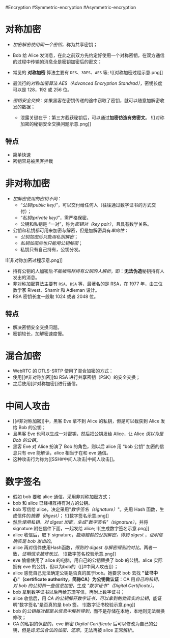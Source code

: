 #Encryption #Symmetric-encryption #Asymmetric-encryption
# 对称加密
- *加密解密使用同一个密钥*，称为共享密钥；
- Bob 给 Alice 发消息，在此之前双方先约定好使用一个对称密钥，在双方通信的过程中传输的消息全是密钥加密后的密文；
- 常见的 **对称加密** 算法主要有 `DES`、`3DES`、`AES` 等;
![[对称加密过程示意.png]]

- 最流行的*对称加密算法 AES（Advanced Encryption Standrad）*，密钥长度可以是 128，192 或 256 位。
- *密钥安全交换*：如果黑客在密钥传递的途中窃取了密钥，就可以随意加解密收发的数据；
	- 泄露关键在于：第三方截获秘钥后，可以通过**加密仿造有效密文**。
![[对称加密的秘钥安全交换问题示意.png]]

## 特点
- 简单快速
- 密钥容易被黑客拦截


# 非对称加密
- *加解密使用的密钥不同*：
	-  “*公钥(public key)*”，可以交付给任何人（往往通过数字证书的方式交付）；
	-  “*私钥(private key)*”，需严格保密。
	- 公钥和私钥是 “一对”，称为*密钥对（key pair）*，且具有数学关系。
- 公钥和私钥都可用来加密与解密，但是加解密具有*单向性*：
	- *公钥加密后只能用私钥解密*；
	- *私钥加密后也只能用公钥解密*；
	- 私钥只有自己持有，公钥分发。

![[非对称加密过程示意.png]]
- 持有公钥的人加密后*不能被同样持有公钥的人解析*，即：**无法伪造**秘钥持有人发出的消息。
- 非对称加密算法主要有 `RSA`、`DSA` 等，最著名的是 RSA，在 1977 年，由三位数学家 Rivest、Shamir 和 Adleman 设计。
- RSA 密钥长度一般取 1024 或者 2048 位。

## 特点
- 解决密钥安全交换问题。
- 密钥较长，加解密速度慢。



# 混合加密
- WebRTC 的 DTLS-SRTP 使用了混合加密的方式：
- 使用[[#非对称加密]]如 RSA 进行共享密钥（PSK）的安全交换；
- 之后使用[[#对称加密]]进行通信。

# 中间人攻击
- [[#非对称加密]]中，黑客 Eve 拿不到 Alice 的私钥，但是可以截获到 Alice 发给 Bob 的公钥；
- 且黑客 Eve 也可以生成一对密钥，然后把公钥发给 Alice，让 Alice *误以为是 Bob 的公钥*。
- 黑客 Eve 对 Alice 扮演了 Bob 的角色，则以后 alice 用 “bob 公钥” 加密的信息只有 eve 能解读，alice 相当于在和 eve 通信。
- 这种攻击行为称为[[SSH#中间人攻击|中间人攻击]]。


# 数字签名
- 假如 bob 要和 alice 通信，采用非对称加密方式；
- bob 和 alice 已经相互持有对方的公钥。
- bob 写信给 alice，决定采用"*数字签名（signature）*"。先用 Hash 函数，生成信件的*摘要（digest）*；
![[数字签名示意.png]]
- 然后*使用私钥，对 digest 加密，生成"数字签名"（signature）*，并将 signature 附在信件下面，一起发给 alice;
![[生成数字签名示意.png]]
- alice 收信后，取下 signature，*能用鲍勃的公钥解密，得到 digest* ，*证明信确实是 bob 发出的*。
- alice 再对信件使用Hash函数，*得到的 digest 与解密得到的对比*。两者一致，*证明信未被修改过*。
![[数字签名校验示意.png]]
- eve 偷偷使用了 alice 的电脑，用自己的公钥替换了 bob 的公钥。alice 实际拥有 eve 的公钥，但以为bob的（[[#中间人攻击]]）；
- alice 感觉自己无法确定公钥是否真的属于bob。她要求 bob 去找 **"证书中心"（certificate authority，简称CA）为公钥做认证**：CA 用*自己的私钥，对 bob 的公钥和一些信息加密*，生成 *"数字证书"（Digital Certificate）*。
- bob 拿到数字证书以后再给苏珊写信，再附上数字证书；
- alice 收信后，用 *CA 的公钥解开数字证书，可以拿到鲍勃真实的公钥*，能证明"数字签名"是否真的是 bob 签。
![[数字证书校验示意.png]]
- bob 的*公钥每次都是从信息中解析得到*，而不是存储在本地，本地则无法替换修改；
- CA 的私钥的保密的，eve 解密 *Digital Certificate* 后可以修改为自己的公钥，但是却*无法合法的加密、还原*，无法再被 alice 正常解析。
